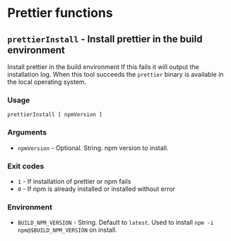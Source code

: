 # Prettier functions


## `prettierInstall` - Install prettier in the build environment

Install prettier in the build environment
If this fails it will output the installation log.
When this tool succeeds the `prettier` binary is available in the local operating system.

### Usage

    prettierInstall [ npmVersion ]

### Arguments

- `npmVersion` - Optional. String. npm version to install.

### Exit codes

- `1` - If installation of prettier or npm fails
- `0` - If npm is already installed or installed without error

### Environment

- `BUILD_NPM_VERSION` - String. Default to `latest`. Used to install `npm -i npm@$BUILD_NPM_VERSION` on install.

